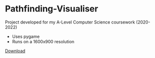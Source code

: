 # Pathfinding-Visualiser
Project developed for my A-Level Computer Science coursework (2020-2022)
<ul>
  <li>Uses pygame</li>
  <li>Runs on a 1600x900 resolution</li>
</ul>

[Download](Pathfinding-Visualiser.rar)
